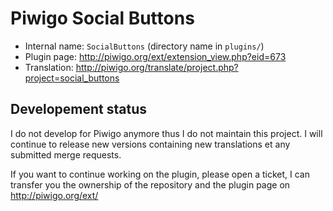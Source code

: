 # Piwigo Social Buttons

* Internal name: `SocialButtons` (directory name in `plugins/`)
* Plugin page: http://piwigo.org/ext/extension_view.php?eid=673
* Translation: http://piwigo.org/translate/project.php?project=social_buttons

## Developement status

I do not develop for Piwigo anymore thus I do not maintain this project. I will continue to release new versions containing new translations et any submitted merge requests.

If you want to continue working on the plugin, please open a ticket, I can transfer you the ownership of the repository and the plugin page on http://piwigo.org/ext/
